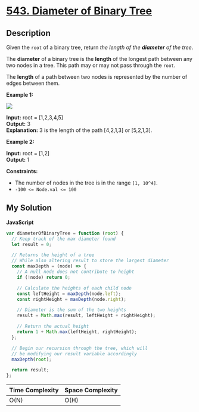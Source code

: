 # [543. Diameter of Binary Tree](https://leetcode.com/problems/binary-of-binary-tree)

## Description

Given the `root` of a binary tree, return _the length of the **diameter** of the tree_.

The **diameter** of a binary tree is the **length** of the longest path between any two nodes in a tree. This path may or may not pass through the `root`.

The **length** of a path between two nodes is represented by the number of edges between them.

**Example 1:**

![](https://assets.leetcode.com/uploads/2021/03/06/diamtree.jpg)

**Input:** root = [1,2,3,4,5]  
**Output:** 3  
**Explanation:** 3 is the length of the path [4,2,1,3] or [5,2,1,3].

**Example 2:**

**Input:** root = [1,2]  
**Output:** 1

**Constraints:**

- The number of nodes in the tree is in the range `[1, 10^4]`.
- `-100 <= Node.val <= 100`

## My Solution

**JavaScript**

```js
var diameterOfBinaryTree = function (root) {
  // Keep track of the max diameter found
  let result = 0;

  // Returns the height of a tree
  // While also altering result to store the largest diameter
  const maxDepth = (node) => {
    // A null node does not contribute to height
    if (!node) return 0;

    // Calculate the heights of each child node
    const leftHeight = maxDepth(node.left);
    const rightHeight = maxDepth(node.right);

    // Diameter is the sum of the two heights
    result = Math.max(result, leftHeight + rightHeight);

    // Return the actual height
    return 1 + Math.max(leftHeight, rightHeight);
  };

  // Begin our recursion through the tree, which will
  // be modifying our result variable accordingly
  maxDepth(root);

  return result;
};
```

| Time Complexity | Space Complexity |
| --------------- | ---------------- |
| O(N)            | O(H)             |
